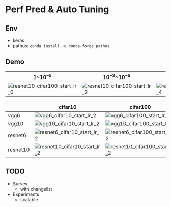 # Perf Pred & Auto Tuning

## Env
- keras
- pathos: `conda install -c conda-forge pathos`

## Demo

| 1~$10^{-5}$                              | $10^{-2}$~$10^{-5}$                      | $10^{-4}$~$10^{-5}$                      |
| ---------------------------------------- | ---------------------------------------- | ---------------------------------------- |
| ![resnet10_cifar100_start_lr_0](doc/resnet10_cifar100_start_lr_0.gif) | ![resnet10_cifar100_start_lr_2](doc/resnet10_cifar100_start_lr_2.gif) | ![resnet10_cifar100_start_lr_4](doc/resnet10_cifar100_start_lr_4.gif) |

|          | cifar10                                  | cifar100                                 |
| -------- | ---------------------------------------- | ---------------------------------------- |
| vgg6     | ![vgg6_cifar10_start_lr_2](doc/vgg6_cifar10_start_lr_2.gif) | ![vgg6_cifar100_start_lr_2](doc/vgg6_cifar100_start_lr_2.gif) |
| vgg10    | ![vgg10_cifar10_start_lr_2](doc/vgg10_cifar10_start_lr_2.gif) | ![vgg10_cifar100_start_lr_2](doc/vgg10_cifar100_start_lr_2.gif) |
| resnet6  | ![resnet6_cifar10_start_lr_2](doc/resnet6_cifar10_start_lr_2.gif) | ![resnet6_cifar100_start_lr_2](doc/resnet6_cifar100_start_lr_2.gif) |
| resnet10 | ![resnet10_cifar10_start_lr_2](doc/resnet10_cifar10_start_lr_2.gif) | ![resnet10_cifar100_start_lr_2](doc/resnet10_cifar100_start_lr_2.gif) |



## TODO 

- Survey 
    - with changelist
- Experiments 
    - scalable 

